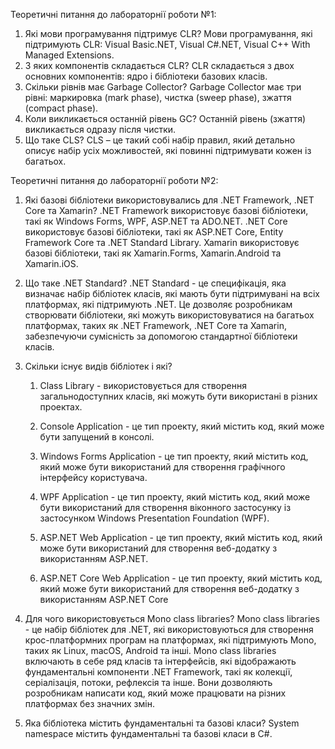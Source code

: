 Теоретичні питання до лабораторнії роботи №1:
1.	Які мови програмування підтримує CLR?
Мови програмування, які підтримують CLR: Visual Basic.NET, Visual C#.NET, Visual C++ With Managed Extensions.
2.	З яких компонентів складається CLR?
CLR складається з двох основних компонентів: ядро і бібліотеки базових класів.
3.	Скільки рівнів має Garbage Collector?
Garbage Collector має три рівні: маркировка (mark phase), чистка (sweep phase), зжаття (compact phase).
4.	Коли викликається останній рівень GC?
Останній рівень (зжаття) викликається одразу після чистки.
5.	Що таке CLS?
CLS – це такий собі набір правил, який детально описує набір усіх можливостей, які повинні підтримувати кожен із багатьох.

Теоретичні питання до лабораторнії роботи №2:
1.	Які базові бібліотеки використовувались для .NET Framework, .NET Core та Xamarin?
.NET Framework використовує базові бібліотеки, такі як Windows Forms, WPF, ASP.NET та ADO.NET.
.NET Core використовує базові бібліотеки, такі як ASP.NET Core, Entity Framework Core та .NET Standard Library.
Xamarin використовує базові бібліотеки, такі як Xamarin.Forms, Xamarin.Android та Xamarin.iOS.

2.	Що таке .NET Standard?
.NET Standard - це специфікація, яка визначає набір бібліотек класів, які мають бути підтримувані на всіх платформах, які підтримують .NET. Це дозволяє розробникам створювати бібліотеки, які можуть використовуватися на багатьох платформах, таких як .NET Framework, .NET Core та Xamarin, забезпечуючи сумісність за допомогою стандартної бібліотеки класів.

3.	Скільки існує видів бібліотек і які?
	1.	Class Library - використовується для створення загальнодоступних класів, які можуть бути використані в різних проектах.

	2.	Console Application - це тип проекту, який містить код, який може бути запущений в консолі.

	3.	Windows Forms Application - це тип проекту, який містить код, який може бути використаний для створення графічного інтерфейсу користувача.

	4.	WPF Application - це тип проекту, який містить код, який може бути використаний для створення віконного застосунку із застосунком Windows Presentation Foundation (WPF).

	5.	ASP.NET Web Application - це тип проекту, який містить код, який може бути використаний для створення веб-додатку з використанням ASP.NET.

	6.	ASP.NET Core Web Application - це тип проекту, який містить код, який може бути використаний для створення веб-додатку з використанням ASP.NET Core
4.	Для чого використовується Mono class libraries?
Mono class libraries - це набір бібліотек для .NET, які використовуються для створення крос-платформних програм на платформах, які підтримують Mono, таких як Linux, macOS, Android та інші. Mono class libraries включають в себе ряд класів та інтерфейсів, які відображають фундаментальні компоненти .NET Framework, такі як колекції, серіалізація, потоки, рефлексія та інше. Вони дозволяють розробникам написати код, який може працювати на різних платформах без значних змін.
5.	Яка бібліотека містить фундаментальні та базові класи?
System namespace містить фундаментальні та базові класи в C#.
